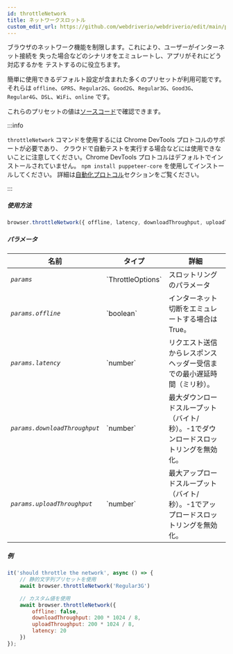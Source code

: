 ```yaml
---
id: throttleNetwork
title: ネットワークスロットル
custom_edit_url: https://github.com/webdriverio/webdriverio/edit/main/packages/webdriverio/src/commands/browser/throttleNetwork.ts
---
```


ブラウザのネットワーク機能を制限します。これにより、ユーザーがインターネット接続を
失った場合などのシナリオをエミュレートし、アプリがそれにどう対応するかを
テストするのに役立ちます。

簡単に使用できるデフォルト設定が含まれた多くのプリセットが利用可能です。
それらは `offline`、`GPRS`、`Regular2G`、`Good2G`、`Regular3G`、`Good3G`、
`Regular4G`、`DSL`、`WiFi`、`online` です。

これらのプリセットの値は[ソースコード](https://github.com/webdriverio/webdriverio/blob/6824e4eb118a8d20685f12f4bc42f13fd56f8a25/packages/webdriverio/src/commands/browser/throttleNetwork.js#L29)で確認できます。

:::info

`throttleNetwork` コマンドを使用するには Chrome DevTools プロトコルのサポートが必要であり、
クラウドで自動テストを実行する場合などには使用できないことに注意してください。Chrome DevTools プロトコルはデフォルトでインストールされていません。
`npm install puppeteer-core` を使用してインストールしてください。
詳細は[自動化プロトコル](/docs/automationProtocols)セクションをご覧ください。

:::

##### 使用方法

```js
browser.throttleNetwork({ offline, latency, downloadThroughput, uploadThroughput })
```

##### パラメータ

<table>
  <thead>
    <tr>
      <th>名前</th><th>タイプ</th><th>詳細</th>
    </tr>
  </thead>
  <tbody>
    <tr>
      <td><code><var>params</var></code></td>
      <td>`ThrottleOptions`</td>
      <td>スロットリングのパラメータ</td>
    </tr>
    <tr>
      <td><code><var>params.offline</var></code></td>
      <td>`boolean`</td>
      <td>インターネット切断をエミュレートする場合はTrue。</td>
    </tr>
    <tr>
      <td><code><var>params.latency</var></code></td>
      <td>`number`</td>
      <td>リクエスト送信からレスポンスヘッダー受信までの最小遅延時間（ミリ秒）。</td>
    </tr>
    <tr>
      <td><code><var>params.downloadThroughput</var></code></td>
      <td>`number`</td>
      <td>最大ダウンロードスループット（バイト/秒）。-1でダウンロードスロットリングを無効化。</td>
    </tr>
    <tr>
      <td><code><var>params.uploadThroughput</var></code></td>
      <td>`number`</td>
      <td>最大アップロードスループット（バイト/秒）。-1でアップロードスロットリングを無効化。</td>
    </tr>
  </tbody>
</table>

##### 例

```js title="throttleNetwork.js"
it('should throttle the network', async () => {
    // 静的文字列プリセットを使用
    await browser.throttleNetwork('Regular3G')

    // カスタム値を使用
    await browser.throttleNetwork({
        offline: false,
        downloadThroughput: 200 * 1024 / 8,
        uploadThroughput: 200 * 1024 / 8,
        latency: 20
    })
});
```